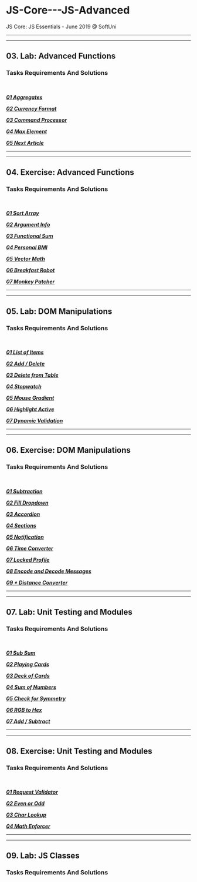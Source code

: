 # JS-Core---JS-Advanced
JS Core: JS Essentials - June 2019 @ SoftUni

---
---

## 03. Lab: Advanced Functions

### Tasks Requirements And Solutions
<br>

***<a title="01 Aggregates" href="https://github.com/TsvetanNikolov123/JS-Core---JS-Advanced/tree/master/03%20Advanced%20Functions#0301-aggregates">01 Aggregates</a>***

***<a title="02 Currency Format" href="https://github.com/TsvetanNikolov123/JS-Core---JS-Advanced/tree/master/03%20Advanced%20Functions#0302-currency-format">02 Currency Format</a>***

***<a title="03 Command Processor" href="https://github.com/TsvetanNikolov123/JS-Core---JS-Advanced/tree/master/03%20Advanced%20Functions#0303-command-processor">03 Command Processor</a>***

***<a title="04 Max Element" href="https://github.com/TsvetanNikolov123/JS-Core---JS-Advanced/tree/master/03%20Advanced%20Functions#0304-max-element">04 Max Element</a>***

***<a title="05 Next Article" href="https://github.com/TsvetanNikolov123/JS-Core---JS-Advanced/tree/master/03%20Advanced%20Functions#0305-next-article">05 Next Article</a>***

---
---

## 04. Exercise: Advanced Functions

### Tasks Requirements And Solutions
<br>

***<a title="01 Sort Array" href="https://github.com/TsvetanNikolov123/JS-Core---JS-Advanced/tree/master/04%20Advanced%20Functions%20Exercise#0401-sort-array">01 Sort Array</a>***

***<a title="02 Argument Info" href="https://github.com/TsvetanNikolov123/JS-Core---JS-Advanced/tree/master/04%20Advanced%20Functions%20Exercise#0402-argument-info">02 Argument Info</a>***

***<a title="03 Functional Sum" href="https://github.com/TsvetanNikolov123/JS-Core---JS-Advanced/tree/master/04%20Advanced%20Functions%20Exercise#0403-functional-sum">03 Functional Sum</a>***

***<a title="04 Personal BMI" href="https://github.com/TsvetanNikolov123/JS-Core---JS-Advanced/tree/master/04%20Advanced%20Functions%20Exercise#0404-personal-bmi">04 Personal BMI</a>***

***<a title="05 Vector Math" href="https://github.com/TsvetanNikolov123/JS-Core---JS-Advanced/tree/master/04%20Advanced%20Functions%20Exercise#0405-vector-math">05 Vector Math</a>***

***<a title="06 Breakfast Robot" href="https://github.com/TsvetanNikolov123/JS-Core---JS-Advanced/tree/master/04%20Advanced%20Functions%20Exercise#0406-breakfast-robot">06 Breakfast Robot</a>***

***<a title="07 Monkey Patcher" href="https://github.com/TsvetanNikolov123/JS-Core---JS-Advanced/tree/master/04%20Advanced%20Functions%20Exercise#0407-monkey-patcher">07 Monkey Patcher</a>***

---
---

## 05. Lab: DOM Manipulations

### Tasks Requirements And Solutions
<br>

***<a title="01 List of Items" href="https://github.com/TsvetanNikolov123/JS-Core---JS-Advanced/tree/master/05%20DOM%20Manipulations#0501-list-of-items">01 List of Items</a>***

***<a title="02 Add / Delete" href="https://github.com/TsvetanNikolov123/JS-Core---JS-Advanced/tree/master/05%20DOM%20Manipulations#0502-add--delete">02 Add / Delete</a>***

***<a title="03 Delete from Table" href="https://github.com/TsvetanNikolov123/JS-Core---JS-Advanced/tree/master/05%20DOM%20Manipulations#0503-delete-from-table">03 Delete from Table</a>***

***<a title="04 Stopwatch" href="https://github.com/TsvetanNikolov123/JS-Core---JS-Advanced/tree/master/05%20DOM%20Manipulations#0504-stopwatch">04 Stopwatch</a>***

***<a title="05 Mouse Gradient" href="https://github.com/TsvetanNikolov123/JS-Core---JS-Advanced/tree/master/05%20DOM%20Manipulations#0505-mouse-gradient">05 Mouse Gradient</a>***

***<a title="06 Highlight Active" href="https://github.com/TsvetanNikolov123/JS-Core---JS-Advanced/tree/master/05%20DOM%20Manipulations#0506-highlight-active">06 Highlight Active</a>***

***<a title="07 Dynamic Validation" href="https://github.com/TsvetanNikolov123/JS-Core---JS-Advanced/tree/master/05%20DOM%20Manipulations#0507-dynamic-validation">07 Dynamic Validation</a>***

---
---

## 06. Exercise: DOM Manipulations

### Tasks Requirements And Solutions
<br>

***<a title="01 Subtraction" href="https://github.com/TsvetanNikolov123/JS-Core---JS-Advanced/tree/master/06%20DOM%20Manipulations%20Exercise#0601-subtraction">01 Subtraction</a>***

***<a title="02 Fill Dropdown" href="https://github.com/TsvetanNikolov123/JS-Core---JS-Advanced/tree/master/06%20DOM%20Manipulations%20Exercise#0602-fill-dropdown">02 Fill Dropdown</a>***

***<a title="03 Accordion" href="https://github.com/TsvetanNikolov123/JS-Core---JS-Advanced/tree/master/06%20DOM%20Manipulations%20Exercise#0603-accordion">03 Accordion</a>***

***<a title="04 Sections" href="https://github.com/TsvetanNikolov123/JS-Core---JS-Advanced/tree/master/06%20DOM%20Manipulations%20Exercise#0604-sections">04 Sections</a>***

***<a title="05 Notification" href="https://github.com/TsvetanNikolov123/JS-Core---JS-Advanced/tree/master/06%20DOM%20Manipulations%20Exercise#0605-notification">05 Notification</a>***

***<a title="06 Time Converter" href="https://github.com/TsvetanNikolov123/JS-Core---JS-Advanced/tree/master/06%20DOM%20Manipulations%20Exercise#0606-time-converter">06 Time Converter</a>***

***<a title="07 Locked Profile" href="https://github.com/TsvetanNikolov123/JS-Core---JS-Advanced/tree/master/06%20DOM%20Manipulations%20Exercise#0607-locked-profile">07 Locked Profile</a>***

***<a title="08 Encode and Decode Messages" href="https://github.com/TsvetanNikolov123/JS-Core---JS-Advanced/tree/master/06%20DOM%20Manipulations%20Exercise#0608-encode-and-decode-messages">08 Encode and Decode Messages</a>***

***<a title="09 Distance Converter" href="https://github.com/TsvetanNikolov123/JS-Core---JS-Advanced/tree/master/06%20DOM%20Manipulations%20Exercise#0609--distance-converter">09 \* Distance Converter</a>***

---
---

## 07. Lab: Unit Testing and Modules

### Tasks Requirements And Solutions
<br>

***<a title="01 Sub Sum" href="https://github.com/TsvetanNikolov123/JS-Core---JS-Advanced/tree/master/07%20Unit%20Testing%20And%20Modules#0701-sub-sum">01 Sub Sum</a>***

***<a title="02 Playing Cards" href="https://github.com/TsvetanNikolov123/JS-Core---JS-Advanced/tree/master/07%20Unit%20Testing%20And%20Modules#0702-playing-cards">02 Playing Cards</a>***

***<a title="03 Deck of Cards" href="https://github.com/TsvetanNikolov123/JS-Core---JS-Advanced/tree/master/07%20Unit%20Testing%20And%20Modules#0703-deck-of-cards">03 Deck of Cards</a>***

***<a title="04 Sum of Numbers" href="https://github.com/TsvetanNikolov123/JS-Core---JS-Advanced/tree/master/07%20Unit%20Testing%20And%20Modules#0704-sum-of-numbers">04 Sum of Numbers</a>***

***<a title="05 Check for Symmetry" href="https://github.com/TsvetanNikolov123/JS-Core---JS-Advanced/tree/master/07%20Unit%20Testing%20And%20Modules#0705-check-for-symmetry">05 Check for Symmetry</a>***

***<a title="06 RGB to Hex" href="https://github.com/TsvetanNikolov123/JS-Core---JS-Advanced/tree/master/07%20Unit%20Testing%20And%20Modules#0706-rgb-to-hex">06 RGB to Hex</a>***

***<a title="07 Add / Subtract" href="https://github.com/TsvetanNikolov123/JS-Core---JS-Advanced/tree/master/07%20Unit%20Testing%20And%20Modules#0707-add--subtract">07 Add / Subtract</a>***

---
---

## 08. Exercise: Unit Testing and Modules

### Tasks Requirements And Solutions
<br>

***<a title="01 Request Validator" href="https://github.com/TsvetanNikolov123/JS-Core---JS-Advanced/tree/master/08%20Unit%20Testing%20And%20Modules%20Exercise#0801-request-validator">01 Request Validator</a>***

***<a title="02 Even or Odd" href="https://github.com/TsvetanNikolov123/JS-Core---JS-Advanced/tree/master/08%20Unit%20Testing%20And%20Modules%20Exercise#0802-even-or-odd">02 Even or Odd</a>***

***<a title="03 Char Lookup" href="https://github.com/TsvetanNikolov123/JS-Core---JS-Advanced/tree/master/08%20Unit%20Testing%20And%20Modules%20Exercise#0803-char-lookup">03 Char Lookup</a>***

***<a title="04 Math Enforcer" href="https://github.com/TsvetanNikolov123/JS-Core---JS-Advanced/tree/master/08%20Unit%20Testing%20And%20Modules%20Exercise#0804-math-enforcer">04 Math Enforcer</a>***

---
---

## 09. Lab: JS Classes

### Tasks Requirements And Solutions
<br>

***<a title="" href=""></a>***

***<a title="" href=""></a>***

***<a title="" href=""></a>***

***<a title="" href=""></a>***

***<a title="" href=""></a>***

***<a title="" href=""></a>***

***<a title="" href=""></a>***

***<a title="" href=""></a>***

***<a title="" href=""></a>***




